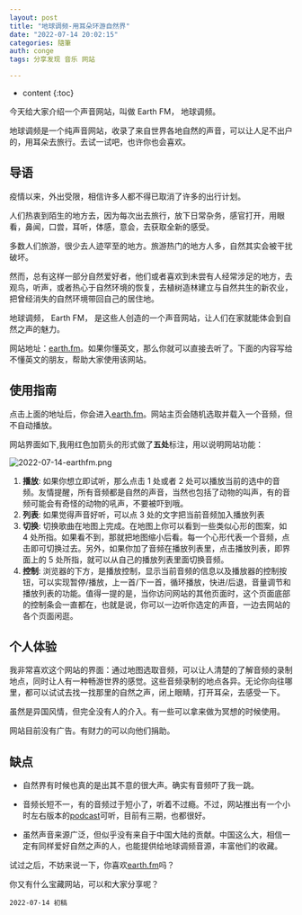 ```yaml
---
layout: post
title: "地球调频-用耳朵环游自然界"
date: "2022-07-14 20:02:15"
categories: 隨筆
auth: conge
tags: 分享发现 音乐 网站

---
```

* content
{:toc}

今天给大家介绍一个声音网站，叫做 Earth FM， 地球调频。

地球调频是一个纯声音网站，收录了来自世界各地自然的声音，可以让人足不出户的，用耳朵去旅行。去试一试吧，也许你也会喜欢。



## 导语

疫情以来，外出受限，相信许多人都不得已取消了许多的出行计划。

人们热衷到陌生的地方去，因为每次出去旅行，放下日常杂务，感官打开，用眼看，鼻闻，口尝，耳听，体感，意会，去获取全新的感受。

多数人们旅游，很少去人迹罕至的地方。旅游热门的地方人多，自然其实会被干扰破坏。

然而，总有这样一部分自然爱好者，他们或者喜欢到未尝有人经常涉足的地方，去观鸟，听声，或者热心于自然环境的恢复，去植树造林建立与自然共生的新农业，把曾经消失的自然环境带回自己的居住地。

地球调频， Earth FM， 是这些人创造的一个声音网站，让人们在家就能体会到自然之声的魅力。

网站地址：[earth.fm](https://earth.fm)。如果你懂英文，那么你就可以直接去听了。下面的内容写给不懂英文的朋友，帮助大家使用该网站。

## 使用指南

点击上面的地址后，你会进入[earth.fm](https://earth.fm)。网站主页会随机选取并载入一个音频，但不自动播放。

网站界面如下,我用红色加箭头的形式做了**五处**标注，用以说明网站功能：

![2022-07-14-earthfm.png](https://s2.loli.net/2022/07/15/pnxFvDEmWrekdyq.png)

1. __播放__: 如果你想立即试听，那么点击 1 处或者 2 处可以播放当前的选中的音频。友情提醒，所有音频都是自然的声音，当然也包括了动物的叫声，有的音频可能会有奇怪的动物的吼声，不要被吓到哦。
2. __列表__: 如果觉得声音好听，可以点 3 处的文字把当前音频加入播放列表
3. __切换__: 切换歌曲在地图上完成。在地图上你可以看到一些类似心形的图案，如 4 处所指。如果看不到，那就把地图缩小后看。每一个心形代表一个音频，点击即可切换过去。另外，如果你加了音频在播放列表里，点击播放列表，即界面上的 5 处所指，就可以从自己的播放列表里面切换音频。
4. __控制__: 浏览器的下方，是播放控制，显示当前音频的信息以及播放器的控制按钮，可以实现暂停/播放，上一首/下一首，循环播放，快进/后退，音量调节和播放列表的功能。值得一提的是，当你访问网站的其他页面时，这个页面底部的控制条会一直都在，也就是说，你可以一边听你选定的声音，一边去网站的各个页面闲逛。

## 个人体验

我非常喜欢这个网站的界面：通过地图选取音频，可以让人清楚的了解音频的录制地点，同时让人有一种畅游世界的感觉。这些音频录制的地点各异。无论你向往哪里，都可以试试去找一找那里的自然之声，闭上眼睛，打开耳朵，去感受一下。

虽然是异国风情，但完全没有人的介入。有一些可以拿来做为冥想的时候使用。

网站目前没有广告。有财力的可以向他们捐助。



## 缺点

* 自然界有时候也真的是出其不意的很大声。确实有音频吓了我一跳。

* 音频长短不一，有的音频过于短小了，听着不过瘾。不过，网站推出有一个小时左右版本的[podcast](https://earth.fm/podcast/)可听，目前有三期，也都很好。

* 虽然声音来源广泛，但似乎没有来自于中国大陆的贡献。中国这么大，相信一定有同样爱好自然之声的人，也能提供给地球调频音源，丰富他们的收藏。

试过之后，不妨来说一下，你喜欢[earth.fm](https://earth.fm)吗？

你又有什么宝藏网站，可以和大家分享呢？

```
2022-07-14 初稿
```
